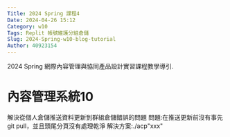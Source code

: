 ```yaml
---
Title: 2024 Spring 課程4
Date: 2024-04-26 15:12
Category: w10
Tags: Replit 帳號維護分組倉儲
Slug: 2024-Spring-w10-blog-tutorial
Author: 40923154
---
```


2024 Spring 網際內容管理與協同產品設計實習課程教學導引.

<!-- PELICAN_END_SUMMARY -->

# 內容管理系統10
解決從個人倉儲推送資料更新到群組倉儲錯誤的問題
問題:在推送更新前沒有事先git pull，並且頭尾分頁沒有處理乾淨
解決方案:./acp"xxx"


